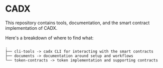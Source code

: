# CADX

This repository contains tools, documentation, and the smart contract implementation of CADX.

Here's a breakdown of where to find what:
```
.
├── cli-tools -> cadx CLI for interacting with the smart contracts
├── documents -> documentation around setup and workflows
└── token-contracts -> token implementation and supporting contracts
```
